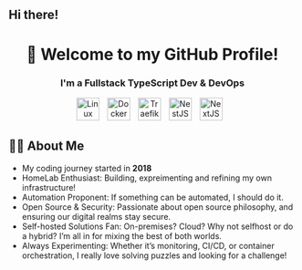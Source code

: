 ## Hi there!

<h1 align="center">👋 Welcome to my GitHub Profile!</h1>
<h3 align="center">I'm a Fullstack TypeScript Dev & DevOps</h3>



<p align="center">
  <img src="https://cdn.jsdelivr.net/gh/devicons/devicon@latest/icons/linux/linux-original.svg" alt="Linux" height="40" width="40" style="margin-right:10px"/>
  <img src="https://cdn.jsdelivr.net/gh/devicons/devicon@latest/icons/docker/docker-original-wordmark.svg" alt="Docker" height="40" width="40" style="margin-right:10px"/>
  <img src="https://cdn.jsdelivr.net/gh/devicons/devicon@latest/icons/traefikproxy/traefikproxy-original.svg" alt="Traefik" height="40" width="40" style="margin-right:10px"/>
   <img src="https://cdn.jsdelivr.net/gh/devicons/devicon@latest/icons/nestjs/nestjs-original.svg" alt="NestJS" height="40" width="40" style="margin-right:10px" />
   <img src="https://cdn.jsdelivr.net/gh/devicons/devicon@latest/icons/nextjs/nextjs-plain.svg" alt="NextJS" height="40" width="40" style="margin-right:10px" />
</p>

## 🙋‍♂️ About Me

-  My coding journey started in **2018**
-  HomeLab Enthusiast: Building, expreimenting and refining my own infrastructure!
-  Automation Proponent: If something can be automated, I should do it.
-  Open Source & Security: Passionate about open source philosophy, and ensuring our digital realms stay secure.
-  Self-hosted Solutions Fan: On-premises? Cloud? Why not selfhost or do a hybrid? I’m all in for mixing the best of both worlds.
-  Always Experimenting: Whether it’s monitoring, CI/CD, or container orchestration, I really love solving puzzles and looking for a challenge!


